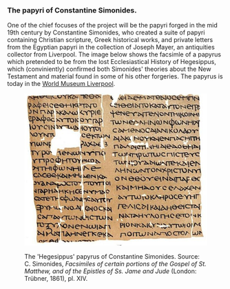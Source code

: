 ### The papyri of Constantine Simonides. 


One of the chief focuses of the project will be the papyri forged in the mid 19th century
by Constantine Simonides, who created a suite of papyri containing Christian scripture, 
Greek historical works, and private letters from the Egyptian papyri in the collection of Joseph 
Mayer, an antiquities collector from Liverpool.
The image below shows the facsimle of a papyrus which pretended to be from the lost Ecclesiastical
History of Hegesippus, which (conviniently) confirmed both Simonides' theories about the New
Testament and material found in some of his other forgeries. The papyrus is today in the
[World Museum Liverpool](http://www.liverpoolmuseums.org.uk/wml/).



<figure>
<p><img src="/images/Simonides_Hegesippus.jpg"/></p>
<figcaption> The 'Hegesippus' papyrus of Constantine Simonides. Source: C. Simonides, <i>Facsimiles of certain portions of the Gospel of St. Matthew, and of the Epistles of Ss. Jame and Jude</i> (London: Trübner, 1861), pl. XIV. </figcaption>

</figure>
